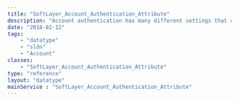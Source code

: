 ```yaml
---
title: "SoftLayer_Account_Authentication_Attribute"
description: "Account authentication has many different settings that can be set. This class allows the customer or employee to set these settings. "
date: "2018-02-12"
tags:
    - "datatype"
    - "sldn"
    - "Account"
classes:
    - "SoftLayer_Account_Authentication_Attribute"
type: "reference"
layout: "datatype"
mainService : "SoftLayer_Account_Authentication_Attribute"
---
```

